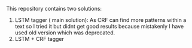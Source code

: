 This repository contains two solutions:
1. LSTM tagger  ( main solution):
As CRF can find more patterns within a text so I tried it but didnt get good results because mistakenly I have used old version which was deprecated.
2. LSTM + CRF tagger
